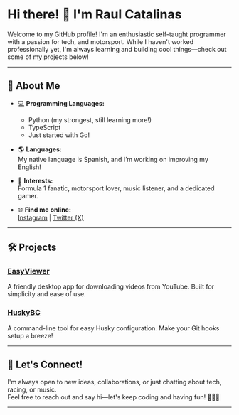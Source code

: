 # Hi there! 👋 I'm Raul Catalinas

Welcome to my GitHub profile! I'm an enthusiastic self-taught programmer with a passion for tech, and motorsport. While I haven't worked professionally yet, I'm always learning and building cool things—check out some of my projects below!

---

## 🚀 About Me

- 💻 **Programming Languages:**  
  - Python (my strongest, still learning more!)
  - TypeScript  
  - Just started with Go!  

- 🌎 **Languages:**  
  My native language is Spanish, and I’m working on improving my English!

- 🏁 **Interests:**  
  Formula 1 fanatic, motorsport lover, music listener, and a dedicated gamer.

- 🌐 **Find me online:**  
  [Instagram](https://www.instagram.com/raulcatalinasesteban) | [Twitter (X)](https://x.com/CatalinasRaul)

---

## 🛠️ Projects

### [EasyViewer](https://github.com/RaulCatalinas/EasyViewer)
A friendly desktop app for downloading videos from YouTube. Built for simplicity and ease of use.

### [HuskyBC](https://github.com/RaulCatalinas/HuskyBC)
A command-line tool for easy Husky configuration. Make your Git hooks setup a breeze!

---

## 🎨 Let's Connect!

I'm always open to new ideas, collaborations, or just chatting about tech, racing, or music.  
Feel free to reach out and say hi—let's keep coding and having fun! 🚗💨🎶

---

